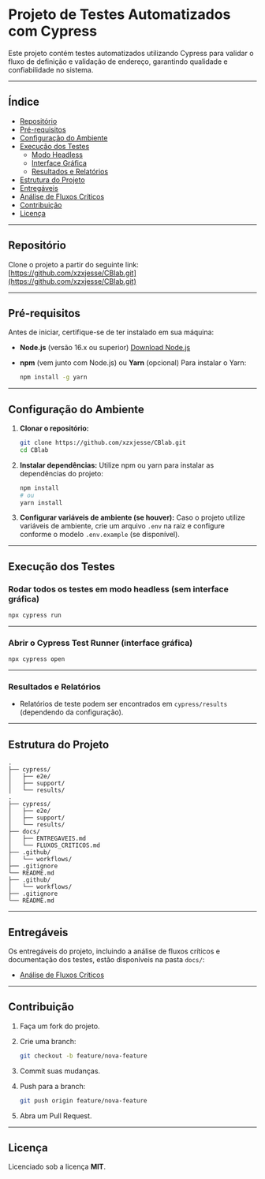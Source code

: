# Projeto de Testes Automatizados com Cypress

Este projeto contém testes automatizados utilizando Cypress para validar o fluxo de definição e validação de endereço, garantindo qualidade e confiabilidade no sistema.

---

## Índice

* [Repositório](#repositório)
* [Pré-requisitos](#pré-requisitos)
* [Configuração do Ambiente](#configuração-do-ambiente)
* [Execução dos Testes](#execução-dos-testes)
  * [Modo Headless](#rodar-todos-os-testes-em-modo-headless-sem-interface-gráfica)
  * [Interface Gráfica](#abrir-o-cypress-test-runner-interface-gráfica)
  * [Resultados e Relatórios](#resultados-e-relatórios)
* [Estrutura do Projeto](#estrutura-do-projeto)
* [Entregáveis](#entregáveis)
* [Análise de Fluxos Críticos](#análise-de-fluxos-críticos)
* [Contribuição](#contribuição)
* [Licença](#licença)

---

## Repositório

Clone o projeto a partir do seguinte link:
[https://github.com/xzxjesse/CBlab.git](https://github.com/xzxjesse/CBlab.git)

---

## Pré-requisitos

Antes de iniciar, certifique-se de ter instalado em sua máquina:

* **Node.js** (versão 16.x ou superior)
  [Download Node.js](https://nodejs.org/)
* **npm** (vem junto com Node.js) ou **Yarn** (opcional)
  Para instalar o Yarn:

  ```bash
  npm install -g yarn
  ```

---

## Configuração do Ambiente

1. **Clonar o repositório:**

   ```bash
   git clone https://github.com/xzxjesse/CBlab.git
   cd CBlab
   ```

2. **Instalar dependências:**
   Utilize npm ou yarn para instalar as dependências do projeto:

   ```bash
   npm install
   # ou
   yarn install
   ```

3. **Configurar variáveis de ambiente (se houver):**
   Caso o projeto utilize variáveis de ambiente, crie um arquivo `.env` na raiz e configure conforme o modelo `.env.example` (se disponível).

---

## Execução dos Testes

### Rodar todos os testes em modo headless (sem interface gráfica)

```bash
npx cypress run
```

---

### Abrir o Cypress Test Runner (interface gráfica)

```bash
npx cypress open
```

---

### Resultados e Relatórios

* Relatórios de teste podem ser encontrados em `cypress/results` (dependendo da configuração).

---

## Estrutura do Projeto

```
.
├── cypress/
│   ├── e2e/
│   ├── support/
│   └── results/
.
├── cypress/
│   ├── e2e/
│   ├── support/
│   └── results/
├── docs/
│   ├── ENTREGAVEIS.md
│   └── FLUXOS_CRITICOS.md
├── .github/
│   └── workflows/
├── .gitignore
└── README.md
├── .github/
│   └── workflows/
├── .gitignore
└── README.md
```
---

## Entregáveis

Os entregáveis do projeto, incluindo a análise de fluxos críticos e documentação dos testes, estão disponíveis na pasta `docs/`:

- [Análise de Fluxos Críticos](./docs/FluxosCriticos.md)

---

## Contribuição

1. Faça um fork do projeto.
2. Crie uma branch:

   ```bash
   git checkout -b feature/nova-feature
   ```
3. Commit suas mudanças.
4. Push para a branch:

   ```bash
   git push origin feature/nova-feature
   ```
5. Abra um Pull Request.

---

## Licença

Licenciado sob a licença **MIT**.